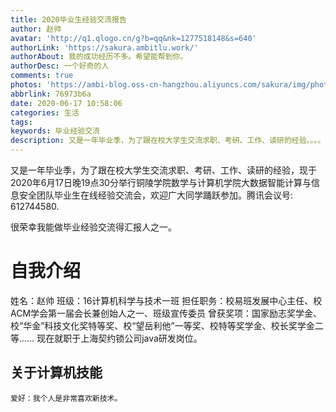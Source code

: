 ```yaml
---
title: 2020毕业生经验交流报告
author: 赵帅
avatar: 'http://q1.qlogo.cn/g?b=qq&nk=1277518148&s=640'
authorLink: 'https://sakura.ambitlu.work/'
authorAbout: 我的成功经历不多。希望能帮到你。
authorDesc: 一个好奇的人
comments: true
photos: 'https://ambi-blog.oss-cn-hangzhou.aliyuncs.com/sakura/img/photo-of-woman-on-wearing-brown-floral-dress-2695266.jpg?x-oss-process=sakura'
abbrlink: 76973b6a
date: 2020-06-17 10:58:06
categories: 生活
tags:
keywords: 毕业经验交流
description: 又是一年毕业季，为了跟在校大学生交流求职、考研、工作、读研的经验。。。。
---
```


又是一年毕业季，为了跟在校大学生交流求职、考研、工作、读研的经验，现于2020年6月17日晚19点30分举行铜陵学院数学与计算机学院大数据智能计算与信息安全团队毕业生在线经验交流会，欢迎广大同学踊跃参加。腾讯会议号: 612744580. 

很荣幸我能做毕业经验交流得汇报人之一。

# 自我介绍

姓名：赵帅
班级：16计算机科学与技术一班
担任职务：校易班发展中心主任、校ACM学会第一届会长兼创始人之一、班级宣传委员
曾获奖项：国家励志奖学金、校“华金”科技文化奖特等奖、校“望岳利他”一等奖、校特等奖学金、校长奖学金二等......
现在就职于上海契约锁公司java研发岗位。

## 关于计算机技能

    爱好：我个人是非常喜欢新技术。